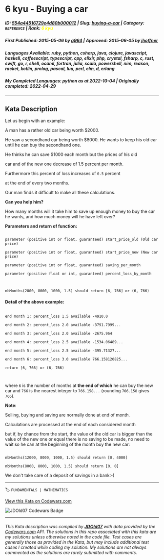 # 6 kyu - Buying a car

##### **ID**: [554a44516729e4d80b000012](https://www.codewars.com/kata/554a44516729e4d80b000012) | **Slug**: [buying-a-car](https://www.codewars.com/kata/554a44516729e4d80b000012) | **Category**: `REFERENCE` | **Rank**: <span style="color:yellow">6 kyu</span>

##### **First Published**: 2015-05-06 ***by*** [g964](https://www.codewars.com/users/g964) | **Approved**: 2015-06-05 ***by*** [jhoffner](https://www.codewars.com/users/jhoffner)

##### **Languages Available**: ruby, python, csharp, java, clojure, javascript, haskell, coffeescript, typescript, cpp, elixir, php, crystal, fsharp, c, rust, swift, go, r, shell, ocaml, fortran, julia, scala, powershell, nim, reason, racket, kotlin, prolog, pascal, lua, perl, elm, d, erlang

##### **My Completed Languages**: python ***as at*** 2022-10-04 | **Originally completed**: 2022-04-29

---

## Kata Description


Let us begin with an example:



A man has a rather old car being worth $2000. 

He saw a secondhand car being worth $8000. He wants to keep his old car until he can buy the secondhand one.



He thinks he can save $1000 each month but the prices of his old 

car and of the new one decrease of 1.5 percent per month.

Furthermore this percent of loss increases of `0.5` percent 

at the end of every two months.

Our man finds it difficult to make all these calculations.



**Can you help him?**



How many months will it take him to save up enough money to buy the car he wants, and how much money will he have left over?



**Parameters and return of function:**

```

parameter (positive int or float, guaranteed) start_price_old (Old car price)

parameter (positive int or float, guaranteed) start_price_new (New car price)

parameter (positive int or float, guaranteed) saving_per_month 

parameter (positive float or int, guaranteed) percent_loss_by_month



nbMonths(2000, 8000, 1000, 1.5) should return [6, 766] or (6, 766)

```

####  Detail of the above example:

```

end month 1: percent_loss 1.5 available -4910.0

end month 2: percent_loss 2.0 available -3791.7999...

end month 3: percent_loss 2.0 available -2675.964

end month 4: percent_loss 2.5 available -1534.06489...

end month 5: percent_loss 2.5 available -395.71327...

end month 6: percent_loss 3.0 available 766.158120825...

return [6, 766] or (6, 766)



```



where `6` is the number of months at **the end of which** he can buy the new car and `766` is the nearest integer to `766.158...` (rounding `766.158` gives `766`).



**Note:** 



Selling, buying and saving are normally done at end of month.

Calculations are processed at the end of each considered month

but if, by chance from the start, the value of the old car is bigger than the value of the new one or equal there is no saving to be made, no need to wait so he can at the beginning of the month buy the new car:

```

nbMonths(12000, 8000, 1000, 1.5) should return [0, 4000]

nbMonths(8000, 8000, 1000, 1.5) should return [0, 0]

```



We don't take care of a deposit of savings in a bank:-)



---


🏷 `FUNDAMENTALS | MATHEMATICS`


[View this Kata on Codewars.com](https://www.codewars.com/kata/554a44516729e4d80b000012)

![](https://www.codewars.com/users/jdold07/badges/large "JDOld07 Codewars Badge")

---

###### *This Kata description was compiled by [**JDOld07**](https://tpstech.dev) with data provided by the [Codewars.com](https://www.codewars.com) API.  The solutions in this repo associated with this kata are my solutions unless otherwise noted in the code file.  Test cases are generally those as provided in the Kata, but may include additional test cases I created while coding my solution.  My solutions are not always commented as the solutions are rarely submitted with comments.*
